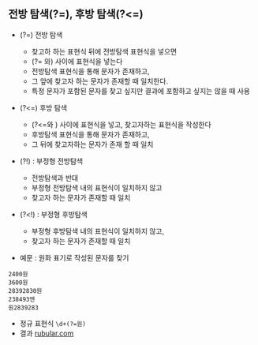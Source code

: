 ## 전방 탐색(?=), 후방 탐색(?<=)
- (?=) 전방 탐색
	- 찾고하 하는 표현식 뒤에 전방탐색 표현식을 넣으면
	- (?= 와) 사이에 표현식을 넣는다
	- 전방탐색 표현식을 통해 문자가 존재하고, 
	- 그 앞에 찾고자 하는 문자가 존재할 때 일치한다.
	- 특정 문자가 포함된 문자를 찾고 싶지만 결과에 포함하고 싶지는 않을 때 사용
- (?<=) 후방 탐색
	- (?<=와 ) 사이에 표현식을 넣고, 찾고자하는 표현식을 작성한다
	- 후방탐색 표현식을 통해 문자가 존재하고, 
	- 그 뒤에 찾고자하는 문자가 존재 할 때 일치
- (?!) : 부정형 전방탐색
	- 전방탐색과 반대
	- 부정형 전방탐색 내의 표현식이 일치하지 않고
	- 찾고자 하는 문자가 존재할 때 일치
- (?<!) : 부정형 후방탐색
	- 부정형 후방탐색 내의 표현식이 일치하지 않고, 
	- 찾고자 하는 문자가 존재할 때 일치

- 예문 : 원화 표기로 작성된 문자를 찾기
```
2400원
3600원
28392830원
238493엔
원2839283
```
- 정규 표현식
`\d+(?=원)`
- 결과 [rubular.com](http://rubular.com/r/XrZGoLjUbm)